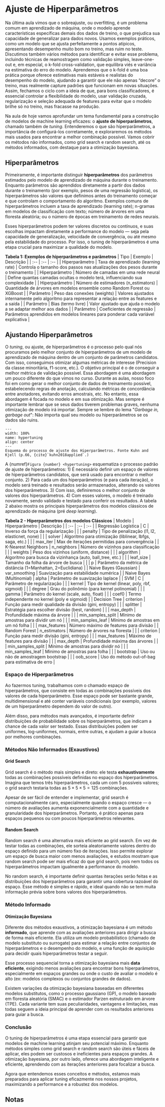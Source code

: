 # Ajuste de Hiperparâmetros

Na última aula vimos que o sobreajuste, ou overfitting, é um problema comum em aprendizado de máquina, onde o modelo aprende características específicas demais dos dados de treino, o que prejudica sua capacidade de generalizar para dados novos. Usamos exemplos práticos, como um modelo que se ajusta perfeitamente a pontos atípicos, apresentando desempenho muito bom no treino, mas ruim no teste. Discutimos também vários métodos para identificar e evitar esse problema, incluindo técnicas de reamostragem como validação simples, leave-one-out e, em especial, o k-fold cross-validation, que equilibra viés e variância na estimativa do erro do modelo. Aprendemos que o k-fold é uma boa prática porque oferece estimativas mais estáveis e realistas do desempenho do modelo, ajudando a garantir que ele não apenas “decore” o treino, mas realmente capture padrões que funcionam em novas situações. Assim, fechamos o ciclo com a ideia de que, para bons classificadores, é essencial controlar a flexibilidade do modelo, usar validação cruzada, regularização e seleção adequada de features para evitar que o modelo brilhe só no treino, mas fracasse na produção.

Na aula de hoje vamos aprofundar um tema fundamental para a construção de modelos de machine learning eficazes: o **ajuste de hiperparâmetros**, chamado também de *tuning*. Entenderemos o que são hiperparâmetros, a importância de configurá-los corretamente, e exploraremos os métodos mais usados para encontrar a melhor combinação possível. Vamos cobrir os métodos não informados, como grid search e random search, até os métodos informados, com destaque para a otimização bayesiana.

## Hiperparâmetros

Primeiramente, é importante distinguir **hiperparâmetros** dos parâmetros estimados pelo modelo de aprendizado de máquina durante o treinamento. Enquanto parâmetros são aprendidos diretamente a partir dos dados durante o treinamento (por exemplo, pesos de uma regressão logística), os hiperparâmetros são valores que definimos antes do treinamento começar e que controlam o comportamento do algoritmo. Exemplos comuns de hiperparâmetros incluem a taxa de aprendizado (learning rate); n-gramas em modelos de classificação com texto; número de árvores em uma floresta aleatória; ou o número de épocas em treinamento de redes neurais.

Esses hiperparâmetros podem ter valores discretos ou contínuos, e suas escolhas impactam diretamente a performance do modelo — seja pela capacidade de generalização, velocidade de convergência, ou até mesmo pela estabilidade do processo. Por isso, o tuning de hiperparâmetros é uma etapa crucial para maximizar a qualidade do modelo.

**Tabela 1: Exemplos de hiperparâmetros e parâmetros**
| Tipo | Exemplo | Descrição |
| :-- | :-- | :-- |
| Hiperparâmetro | Taxa de aprendizado (learning rate) | Controla o tamanho dos passos nas atualizações dos pesos durante o treinamento |
| Hiperparâmetro | Número de camadas em uma rede neural | Define quantas camadas ocultas o modelo terá, influenciando sua complexidade |
| Hiperparâmetro | Número de estimadores (n_estimators) | Quantidade de árvores em modelos ensemble como Random Forest ou XGBoost |
| Parâmetro | Peso das conexões (weights) | Valores ajustados internamente pelo algoritmo para representar a relação entre as features e a saída |
| Parâmetro | Bias (termo livre) | Valor ajustado que ajuda o modelo a se adaptar melhor aos dados |
| Parâmetro | Coeficientes de regressão | Parâmetros aprendidos em modelos lineares para ponderar cada variável explicativa |



## Ajustando Hiperparâmetros

O *tuning*, ou ajuste, de hiperparâmetros é o processo pelo qual nós procuramos pelo melhor conjunto de hiperparâmetros de um modelo de aprendizado de máquina dentro de um conjunto de parâmetros candidatos. Com isso, conseguimos otimizar algumas métricas de interesse (Precision da classe minoritária, f1-score, etc.). O objetivo principal é o de conseguir a melhor métrica de validação possível. Essa abordagem é uma abordagem um pouco diferente do que vimos no curso. Durante as aulas, nosso foco foi em como gerar o melhor conjunto de dados de treinamento possível, estabelecendo regras de anotação, calculando métricas de concordância entre anotadores, evitando erros amostrais, etc. No entanto, essa abordagem é focada no modelo e em sua otimização. Mas sempre é importante lembrar que se seus dados tiverem problemas graves, nenhuma otimização de modelo irá importar. Sempre se lembre do lema "*Garbage in, garbage out*": Não importa qual seu modelo ou hiperparâmetros se os dados são ruins. 

```{figure} ../aula9/images/kuhnfig4.4.png
---
width: 100%
name: hypertuning
align: center
---
Esquema do processo de ajuste dos Hiperparâmetros. Fonte Kuhn and Kjell (p.66, {cite}`kuhn2018applied`.)
```

A {numref}`Figura {number} <hypertuning>` esquematiza o processo padrão de ajuste de hiperparâmetros: 1) É necessário definir um espaço de valores de hiperparâmetros candidatos, que será usado para encontrar o melhor conjunto. 2) Para cada um dos hiperparâmetros (e para cada iteração), o modelo será treinado e resultados serão armazenados, alterando os valores dos hiperparâmetros. 3) Com isso, definiremos o melhor conjunto de valores dos hiperparâmetros. 4) Com esses valores, o modelo é treinado novamente, sendo validado e testado para conferir os resultados. A tabela 2 abaixo mostra os principais hiperparâmetros dos modelos clássicos de aprendizado de máquina (pré *deep learning*).

**Tabela 2 - Hiperparâmetros dos modelos Clássicos**
| Modelo | Hiperparâmetro | Descrição |
| :-- | :-- | :-- |
| Regressão Logística | C | Inverso da força da regularização |
|  | penalty | Tipo de penalização (l1, l2, elasticnet, none) |
|  | solver | Algoritmo para otimização (liblinear, lbfgs, saga, etc.) |
|  | max_iter | Max de iterações permitidas para convergência |
| K-Nearest Neighbors | n_neighbors | Número de vizinhos para classificação |
|  | weights | Peso dos vizinhos (uniform, distance) |
|  | algorithm | Algoritmo para busca da vizinhança (auto, ball_tree, etc.) |
|  | leaf_size | Tamanho da folha da árvore de busca |
|  | p | Parâmetro da métrica de distância (1=Manhattan, 2=Euclidiana) |
| Naive Bayes (Gaussian) | var_smoothing | Suavização para estabilidade numérica |
| Naive Bayes (Multinomial) | alpha | Parâmetro de suavização laplace |
| SVM | C | Parâmetro de regularização |
|  | kernel | Tipo de kernel (linear, poly, rbf, sigmoid) |
|  | degree | Grau do polinômio (para kernel polinomial) |
|  | gamma | Parâmetro do kernel (scale, auto, float) |
|  | coef0 | Termo independente no kernel (poly e sigmoid) |
| Decision Tree | criterion | Função para medir qualidade da divisão (gini, entropy) |
|  | splitter | Estratégia para escolher divisão (best, random) |
|  | max_depth | Profundidade máxima da árvore |
|  | min_samples_split | Mínimo de amostras para dividir um nó |
|  | min_samples_leaf | Mínimo de amostras em um nó folha |
|  | max_features | Número máximo de features para divisão |
| Random Forest | n_estimators | Número de árvores na floresta |
|  | criterion | Função para medir divisão (gini, entropy) |
|  | max_features | Máximo de features para divisão |
|  | max_depth | Profundidade máxima das árvores |
|  | min_samples_split | Mínimo de amostras para dividir nó |
|  | min_samples_leaf | Mínimo de amostras para folha |
|  | bootstrap | Uso ou não de amostragem bootstrap |
|  | oob_score | Uso do método out-of-bag para estimativa de erro |




### Espaço de Hiperparâmetros

Ao fazermos tuning, trabalhamos com o chamado espaço de hiperparâmetros, que consiste em todas as combinações possíveis dos valores de cada hiperparâmetro. Esse espaço pode ser bastante grande, multidimensional e até conter variáveis condicionais (por exemplo, valores de um hiperparâmetro dependem do valor de outro).

Além disso, para métodos mais avançados, é importante definir distribuições de probabilidade sobre os hiperparâmetros, que indicam a chance de cada valor ser testado. Essas distribuições podem ser uniformes, log-uniformes, normais, entre outras, e ajudam a guiar a busca por melhores combinações.

### Métodos Não Informados (Exaustivos)

#### Grid Search

Grid search é o método mais simples e direto: ele testa **exhaustivamente** todas as combinações possíveis definidas no espaço dos hiperparâmetros. Imagina que temos três hiperparâmetros, cada um com 5 possíveis valores; o grid search testaria todas as $5 \times 5 \times 5 = 125$ combinações.

Apesar de ser fácil de entender e implementar, grid search é computacionalmente caro, especialmente quando o espaço cresce — o número de avaliações aumenta exponencialmente com a quantidade e granularidade dos hiperparâmetros. Portanto, é prático apenas para espaços pequenos ou com poucos hiperparâmetros relevantes.

#### Random Search

Random search é uma alternativa mais eficiente ao grid search. Em vez de testar todas as combinações, ele sorteia aleatoriamente valores dentro do espaço definido para um número fixo de iterações. Isso permite explorar um espaço de busca maior com menos avaliações, e estudos mostram que random search pode ser mais eficaz do que grid search, pois nem todos os hiperparâmetros impactam igualmente a performance do modelo.

No random search, é importante definir quantas iterações serão feitas e as distribuições dos hiperparâmetros para garantir uma cobertura razoável do espaço. Esse método é simples e rápido, e ideal quando não se tem muita informação prévia sobre bons valores dos hiperparâmetros.

### Método Informado

#### Otimização Bayesiana

Diferente dos métodos exaustivos, a otimização bayesiana é um método **informado**, que aprende com as avaliações anteriores para dirigir a busca de forma mais eficiente. Ela utiliza um modelo probabilístico (chamado de modelo substituto ou surrogate) para estimar a relação entre conjuntos de hiperparâmetros e o desempenho do modelo, e uma função de aquisição para decidir quais hiperparâmetros testar a seguir.

Esse processo sequencial torna a otimização bayesiana mais **data eficiente**, exigindo menos avaliações para encontrar bons hiperparâmetros, especialmente em espaços grandes ou onde o custo de avaliar o modelo é alto (ex: modelos complexos ou conjuntos grandes de dados).

Existem variações da otimização bayesiana baseadas em diferentes modelos substitutos, como o processo gaussiano (GP), o modelo baseado em floresta aleatória (SMAC) e o estimador Parzen estruturado em árvore (TPE). Cada variante tem suas peculiaridades, vantagens e limitações, mas todas seguem a ideia principal de aprender com os resultados anteriores para guiar a busca.

### Conclusão

O tuning de hiperparâmetros é uma etapa essencial para garantir que modelos de machine learning atinjam seu potencial máximo. Enquanto métodos simples como grid search e random search são úteis e fáceis de aplicar, eles podem ser custosos e ineficientes para espaços grandes. A otimização bayesiana, por outro lado, oferece uma abordagem inteligente e eficiente, aprendendo com as iterações anteriores para focalizar a busca.

Agora que entendemos esses conceitos e métodos, estamos mais preparados para aplicar tuning eficazmente nos nossos projetos, maximizando a performance e a robustez dos modelos.




## Notas

[^1]: 